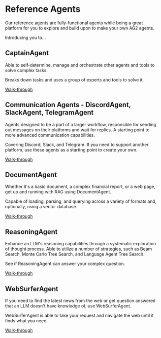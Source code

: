 # Reference Agents

Our reference agents are fully-functional agents while being a great platform for you to explore and build upon to make your own AG2 agents.

Introducing you to...

## CaptainAgent

Able to self-determine, manage and orchestrate other agents and tools to solve complex tasks.

Breaks down tasks and uses a group of experts and tools to solve it.

[Walk-through](captainagent.md)

## Communication Agents - DiscordAgent, SlackAgent, TelegramAgent

Agents designed to be a part of a larger workflow, responsible for sending out messages on their platforms and wait for replies. A starting point to more advanced communication capabilities.

Covering Discord, Slack, and Telegram. If you need to support another platform, use these agents as a starting point to create your own.

[Walk-through](communication-agents.md)

## DocumentAgent

Whether it's a basic document, a complex financial report, or a web page, get up and running with RAG using DocumentAgent.

Capable of loading, parsing, and querying across a variety of formats and, optionally, using a vector database.

[Walk-through](documentagent.md)

## ReasoningAgent

Enhance an LLM's reasoning capabilities through a systematic exploration of thought process. Able to utilize a number of strategies, such as Beam Search, Monte Carlo Tree Search, and Language Agent Tree Search.

See if ReasoningAgent can answer your complex question.

[Walk-through](reasoningagent.md)

## WebSurferAgent

If you need to find the latest news from the web or get question answered that an LLM doesn't have knowledge of, use WebSurferAgent.

WebSurferAgent is able to take your request and navigate the web until it finds what you need.

[Walk-through](websurferagent.md)
